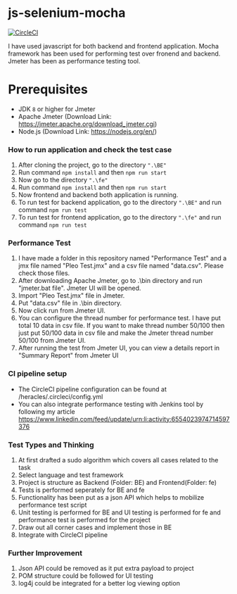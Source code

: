 # js-selenium-mocha

[![CircleCI](https://circleci.com/gh/ArifMahmud/heracles.svg?style=svg)](https://circleci.com/gh/ArifMahmud/heracles)

I have used javascript for both backend and frontend application. Mocha framework has been used for performing test over fronend and backend.
Jmeter has been as performance testing tool.

# Prerequisites
* JDK `8` or higher for Jmeter
* Apache Jmeter (Download Link: https://jmeter.apache.org/download_jmeter.cgi)
* Node.js (Download Link: https://nodejs.org/en/)

### How to run application and check the test case
1. After cloning the project, go to the directory `".\BE"`
2. Run command `npm install` and then `npm run start`
3. Now go to the directory `".\fe"`
4. Run command `npm install` and then `npm run start`
5. Now frontend and backend both application is running.
6. To run test for backend application, go to the directory `".\BE"` and run command `npm run test`
7. To run test for frontend application, go to the directory `".\fe"` and run command `npm run test`

### Performance Test
1. I have made a folder in this repository named "Performance Test" and a jmx file named "Pleo Test.jmx" and a csv file named "data.csv". Please check those files.
2. After downloading Apache Jmeter, go to .\bin directory and run "jmeter.bat file". Jmeter UI will be opened.
3. Import "Pleo Test.jmx" file in Jmeter.
4. Put "data.csv" file in .\bin directory.
5. Now click run from Jmeter UI.
6. You can configure the thread number for performance test. I have put total 10 data in csv file. If you want to make thread number 50/100 then
just put 50/100 data in csv file and make the Jmeter thread number 50/100 from Jmeter UI.
7. After running the test from Jmeter UI, you can view a details report in "Summary Report" from Jmeter UI

### CI pipeline setup
* The CircleCI pipeline configuration can be found at /heracles/.circleci/config.yml
* You can also integrate performance testing with Jenkins tool by following my article https://www.linkedin.com/feed/update/urn:li:activity:6554023974714597376

### Test Types and Thinking
1. At first drafted a sudo algorithm which covers all cases related to the task
2. Select language and test framework
3. Project is structure as Backend (Folder: BE) and Frontend(Folder: fe)
4. Tests is performed seperately for BE and fe
5. Functionality has been put as a json API which helps to mobilize performance test script
6. Unit testing is performed for BE and UI testing is performed for fe and performance test is performed for the project
7. Draw out all corner cases and implement those in BE
8. Integrate with CircleCI pipeline

### Further Improvement
1. Json API could be removed as it put extra payload to project
2. POM structure could be followed for UI testing
3. log4j could be integrated for a better log viewing option

